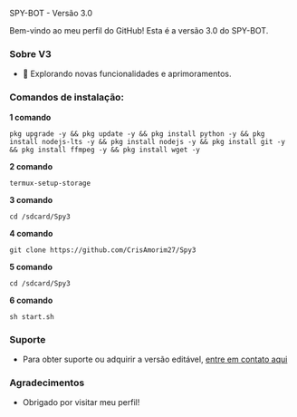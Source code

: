 SPY-BOT - Versão 3.0

Bem-vindo ao meu perfil do GitHub!
Esta é a versão 3.0 do SPY-BOT.

### Sobre V3

- 🚀 Explorando novas funcionalidades e aprimoramentos.

### Comandos de instalação:

**1 comando**
```
pkg upgrade -y && pkg update -y && pkg install python -y && pkg install nodejs-lts -y && pkg install nodejs -y && pkg install git -y && pkg install ffmpeg -y && pkg install wget -y
```
**2 comando**
```
termux-setup-storage
```
**3 comando**
```
cd /sdcard/Spy3
```
**4 comando**
```
git clone https://github.com/CrisAmorim27/Spy3
```
**5 comando**
```
cd /sdcard/Spy3
```
**6 comando**
```
sh start.sh
```
### Suporte

- Para obter suporte ou adquirir a versão editável, [entre em contato aqui](https://wa.me/554884702848)

### Agradecimentos

- Obrigado por visitar meu perfil!
